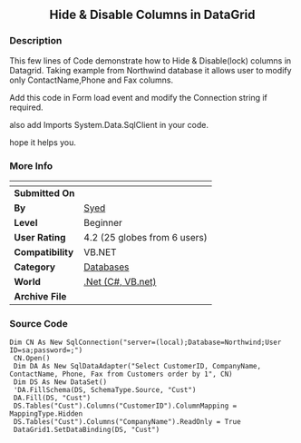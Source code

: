 ﻿<div align="center">

## Hide & Disable Columns in DataGrid


</div>

### Description

This few lines of Code demonstrate how to Hide & Disable(lock) columns in Datagrid. Taking example from Northwind database it allows user to modify only ContactName,Phone and Fax columns.

Add this code in Form load event and modify the Connection string if required.

also add Imports System.Data.SqlClient in your code.

hope it helps you.
 
### More Info
 


<span>             |<span>
---                |---
**Submitted On**   |
**By**             |[Syed](https://github.com/Planet-Source-Code/PSCIndex/blob/master/ByAuthor/syed.md)
**Level**          |Beginner
**User Rating**    |4.2 (25 globes from 6 users)
**Compatibility**  |VB\.NET
**Category**       |[Databases](https://github.com/Planet-Source-Code/PSCIndex/blob/master/ByCategory/databases__10-5.md)
**World**          |[\.Net \(C\#, VB\.net\)](https://github.com/Planet-Source-Code/PSCIndex/blob/master/ByWorld/net-c-vb-net.md)
**Archive File**   |[](https://github.com/Planet-Source-Code/syed-hide-disable-columns-in-datagrid__10-624/archive/master.zip)





### Source Code

```
Dim CN As New SqlConnection("server=(local);Database=Northwind;User ID=sa;password=;")
 CN.Open()
 Dim DA As New SqlDataAdapter("Select CustomerID, CompanyName, ContactName, Phone, Fax from Customers order by 1", CN)
 Dim DS As New DataSet()
 'DA.FillSchema(DS, SchemaType.Source, "Cust")
 DA.Fill(DS, "Cust")
 DS.Tables("Cust").Columns("CustomerID").ColumnMapping = MappingType.Hidden
 DS.Tables("Cust").Columns("CompanyName").ReadOnly = True
 DataGrid1.SetDataBinding(DS, "Cust")
```

